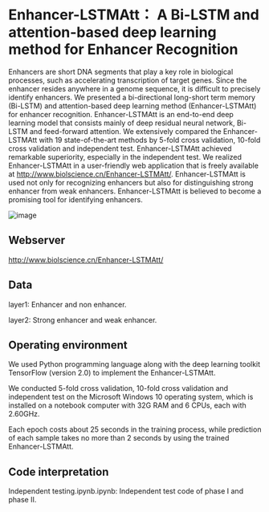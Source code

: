 # Enhancer-LSTMAtt： A Bi-LSTM and attention-based deep learning method for Enhancer Recognition
Enhancers are short DNA segments that play a key role in biological processes, such as accelerating transcription of target genes. Since the enhancer resides anywhere in a genome sequence, it is difficult to precisely identify enhancers. We presented a bi-directional long-short term memory (Bi-LSTM) and attention-based deep learning method (Enhancer-LSTMAtt) for enhancer recognition. Enhancer-LSTMAtt is an end-to-end deep learning model that consists mainly of deep residual neural network, Bi-LSTM and feed-forward attention. We extensively compared the Enhancer-LSTMAtt with 19 state-of-the-art methods by 5-fold cross validation, 10-fold cross validation and independent test. Enhancer-LSTMAtt achieved remarkable superiority, especially in the independent test. We realized Enhancer-LSTMAtt in a user-friendly web application that is freely available at http://www.biolscience.cn/Enhancer-LSTMAtt/. Enhancer-LSTMAtt is used not only for recognizing enhancers but also for distinguishing strong enhancer from weak enhancers. Enhancer-LSTMAtt is believed to become a promising tool for identifying enhancers.

![image](https://user-images.githubusercontent.com/52038355/177025319-fc07ad4b-6537-45fd-981a-89bf6eceaa9c.png)

## Webserver
http://www.biolscience.cn/Enhancer-LSTMAtt/

## Data
layer1: Enhancer and non enhancer.

layer2: Strong enhancer and weak enhancer.

## Operating environment
We used Python programming language along with the deep learning toolkit TensorFlow (version 2.0) to implement the Enhancer-LSTMAtt. 

We conducted 5-fold cross validation, 10-fold cross validation and independent test on the Microsoft Windows 10 operating system, which is installed on a notebook computer with 32G RAM and 6 CPUs, each with 2.60GHz. 

Each epoch costs about 25 seconds in the training process, while prediction of each sample takes no more than 2 seconds by using the trained Enhancer-LSTMAtt.

## Code interpretation
Independent testing.ipynb.ipynb: Independent test code of phase I and phase II.
